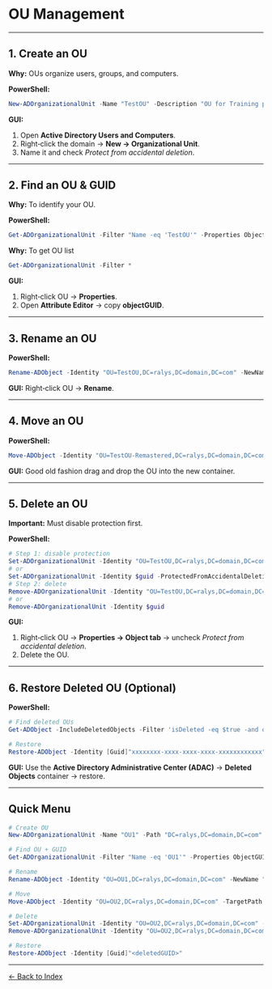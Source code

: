 # OU Management

---

## 1. Create an OU
**Why:** OUs organize users, groups, and computers.

**PowerShell:**
```powershell
New-ADOrganizationalUnit -Name "TestOU" -Description "OU for Training purpose to FLEX" -Path "DC=ralys,DC=domain,DC=com" -ProtectedFromAccidentalDeletion $true
```

**GUI:**
1. Open **Active Directory Users and Computers**.
2. Right‑click the domain -> **New -> Organizational Unit**.
3. Name it and check *Protect from accidental deletion*.

---

## 2. Find an OU & GUID
**Why:** To identify your OU.

**PowerShell:**
```powershell
Get-ADOrganizationalUnit -Filter "Name -eq 'TestOU'" -Properties ObjectGUID
```

**Why:** To get OU list

```powershell
Get-ADOrganizationalUnit -Filter *
```

**GUI:**
1. Right‑click OU -> **Properties**.
2. Open **Attribute Editor** -> copy **objectGUID**.

---

## 3. Rename an OU
**PowerShell:**
```powershell
Rename-ADObject -Identity "OU=TestOU,DC=ralys,DC=domain,DC=com" -NewName "TestOU-Remastered"
```

**GUI:** Right‑click OU -> **Rename**.

---

## 4. Move an OU
**PowerShell:**
```powershell
Move-ADObject -Identity "OU=TestOU-Remastered,DC=ralys,DC=domain,DC=com" -TargetPath "OU=HQ,DC=ralys,DC=domain,DC=com"
```

**GUI:** Good old fashion drag and drop the OU into the new container.

---

## 5. Delete an OU
**Important:** Must disable protection first.

**PowerShell:**
```powershell
# Step 1: disable protection
Set-ADOrganizationalUnit -Identity "OU=TestOU,DC=ralys,DC=domain,DC=com" -ProtectedFromAccidentalDeletion $false
# or
Set-ADOrganizationalUnit -Identity $guid -ProtectedFromAccidentalDeletion $false
# Step 2: delete
Remove-ADOrganizationalUnit -Identity "OU=TestOU,DC=ralys,DC=domain,DC=com" -Recursive -Confirm:$false
# or
Remove-ADOrganizationalUnit -Identity $guid
```

**GUI:**
1. Right‑click OU -> **Properties -> Object tab** -> uncheck *Protect from accidental deletion*.
2. Delete the OU.

---

## 6. Restore Deleted OU (Optional)
**PowerShell:**
```powershell
# Find deleted OUs
Get-ADObject -IncludeDeletedObjects -Filter 'isDeleted -eq $true -and objectClass -eq "organizationalUnit"'

# Restore
Restore-ADObject -Identity [Guid]"xxxxxxxx-xxxx-xxxx-xxxx-xxxxxxxxxxxx"
```

**GUI:** Use the **Active Directory Administrative Center (ADAC)** → **Deleted Objects** container → restore.

---

## Quick Menu
```powershell
# Create OU
New-ADOrganizationalUnit -Name "OU1" -Path "DC=ralys,DC=domain,DC=com"

# Find OU + GUID
Get-ADOrganizationalUnit -Filter "Name -eq 'OU1'" -Properties ObjectGUID

# Rename
Rename-ADObject -Identity "OU=OU1,DC=ralys,DC=domain,DC=com" -NewName "OU2"

# Move
Move-ADObject -Identity "OU=OU2,DC=ralys,DC=domain,DC=com" -TargetPath "OU=HQ,DC=ralys,DC=domain,DC=com"

# Delete
Set-ADOrganizationalUnit -Identity "OU=OU2,DC=ralys,DC=domain,DC=com" -ProtectedFromAccidentalDeletion $false
Remove-ADOrganizationalUnit -Identity "OU=OU2,DC=ralys,DC=domain,DC=com" -Recursive -Confirm:$false

# Restore
Restore-ADObject -Identity [Guid]"<deletedGUID>"
```

---


[← Back to Index](../AD.md)